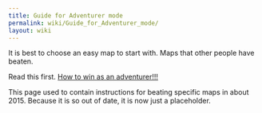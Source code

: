```yaml
---
title: Guide for Adventurer mode
permalink: wiki/Guide_for_Adventurer_mode/
layout: wiki
---
```


It is best to choose an easy map to start with. Maps that other people
have beaten.

Read this first. [How to win as an
adventurer!!!](/wiki/How_to_win_as_an_adventurer!!! "wikilink")

This page used to contain instructions for beating specific maps in
about 2015. Because it is so out of date, it is now just a placeholder.
